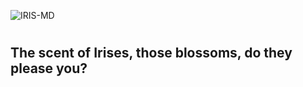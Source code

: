 ![IRIS-MD](https://github.com/user-attachments/assets/2599dbc1-fe46-41ce-8f84-e11a142d6734)
# 
The scent of Irises, those blossoms, do they please you? 
---
